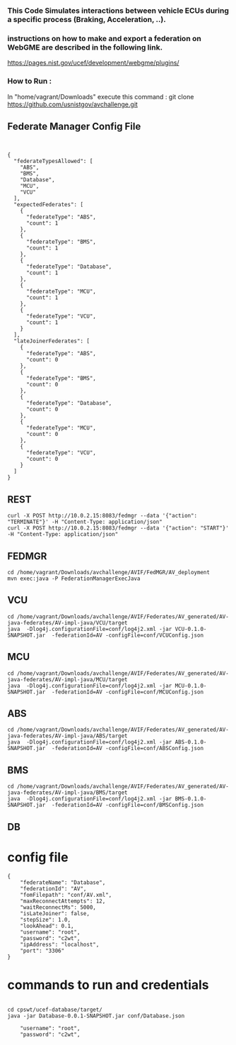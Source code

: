 ### This Code Simulates interactions between vehicle ECUs during a specific process (Braking, Acceleration, ..).
### instructions on how to make and export a federation on WebGME are described in the following link. 
https://pages.nist.gov/ucef/development/webgme/plugins/


### How to Run : 

In "home/vagrant/Downloads" execute this command :  git clone https://github.com/usnistgov/avchallenge.git

## Federate Manager Config File 

```


{
  "federateTypesAllowed": [
    "ABS",
    "BMS",
    "Database",
    "MCU",
    "VCU"
  ],
  "expectedFederates": [
    {
      "federateType": "ABS",
      "count": 1
    },
    {
      "federateType": "BMS",
      "count": 1
    },
    {
      "federateType": "Database",
      "count": 1
    },
    {
      "federateType": "MCU",
      "count": 1
    },
    {
      "federateType": "VCU",
      "count": 1
    }
  ],
  "lateJoinerFederates": [
    {
      "federateType": "ABS",
      "count": 0
    },
    {
      "federateType": "BMS",
      "count": 0
    },
    {
      "federateType": "Database",
      "count": 0
    },
    {
      "federateType": "MCU",
      "count": 0
    },
    {
      "federateType": "VCU",
      "count": 0
    }
  ]
}

```

## REST
```
curl -X POST http://10.0.2.15:8083/fedmgr --data '{"action": "TERMINATE"}' -H "Content-Type: application/json"
curl -X POST http://10.0.2.15:8083/fedmgr --data '{"action": "START"}' -H "Content-Type: application/json"
```
## FEDMGR
```
cd /home/vagrant/Downloads/avchallenge/AVIF/FedMGR/AV_deployment
mvn exec:java -P FederationManagerExecJava
```
## VCU
```
cd /home/vagrant/Downloads/avchallenge/AVIF/Federates/AV_generated/AV-java-federates/AV-impl-java/VCU/target
java  -Dlog4j.configurationFile=conf/log4j2.xml -jar VCU-0.1.0-SNAPSHOT.jar  -federationId=AV -configFile=conf/VCUConfig.json
```
## MCU
```
cd /home/vagrant/Downloads/avchallenge/AVIF/Federates/AV_generated/AV-java-federates/AV-impl-java/MCU/target
java  -Dlog4j.configurationFile=conf/log4j2.xml -jar MCU-0.1.0-SNAPSHOT.jar  -federationId=AV -configFile=conf/MCUConfig.json
```
## ABS
```
cd /home/vagrant/Downloads/avchallenge/AVIF/Federates/AV_generated/AV-java-federates/AV-impl-java/ABS/target
java  -Dlog4j.configurationFile=conf/log4j2.xml -jar ABS-0.1.0-SNAPSHOT.jar  -federationId=AV -configFile=conf/ABSConfig.json
```
## BMS
```
cd /home/vagrant/Downloads/avchallenge/AVIF/Federates/AV_generated/AV-java-federates/AV-impl-java/BMS/target
java  -Dlog4j.configurationFile=conf/log4j2.xml -jar BMS-0.1.0-SNAPSHOT.jar  -federationId=AV -configFile=conf/BMSConfig.json
```

## DB

# config file 

```
{
    "federateName": "Database",
    "federationId": "AV",
    "fomFilepath": "conf/AV.xml",
    "maxReconnectAttempts": 12,
    "waitReconnectMs": 5000,
    "isLateJoiner": false,
    "stepSize": 1.0,
    "lookAhead": 0.1,
    "username": "root",
    "password": "c2wt",
    "ipAddress": "localhost",
    "port": "3306"
}

```

# commands to run and credentials

```

cd cpswt/ucef-database/target/
java -jar Database-0.0.1-SNAPSHOT.jar conf/Database.json

    "username": "root",
    "password": "c2wt",

```
